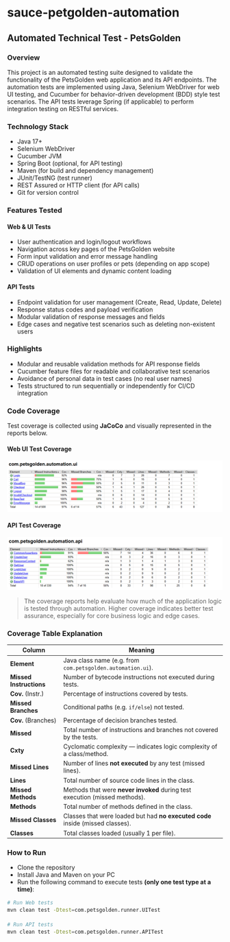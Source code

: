 # sauce-petgolden-automation

## Automated Technical Test - PetsGolden

### Overview

This project is an automated testing suite designed to validate the functionality of the PetsGolden web application and its API endpoints. The automation tests are implemented using Java, Selenium WebDriver for web UI testing, and Cucumber for behavior-driven development (BDD) style test scenarios. The API tests leverage Spring (if applicable) to perform integration testing on RESTful services.

### Technology Stack

- Java 17+
- Selenium WebDriver
- Cucumber JVM
- Spring Boot (optional, for API testing)
- Maven (for build and dependency management)
- JUnit/TestNG (test runner)
- REST Assured or HTTP client (for API calls)
- Git for version control

### Features Tested

#### Web & UI Tests
- User authentication and login/logout workflows
- Navigation across key pages of the PetsGolden website
- Form input validation and error message handling
- CRUD operations on user profiles or pets (depending on app scope)
- Validation of UI elements and dynamic content loading

#### API Tests
- Endpoint validation for user management (Create, Read, Update, Delete)
- Response status codes and payload verification
- Modular validation of response messages and fields
- Edge cases and negative test scenarios such as deleting non-existent users

### Highlights
- Modular and reusable validation methods for API response fields
- Cucumber feature files for readable and collaborative test scenarios
- Avoidance of personal data in test cases (no real user names)
- Tests structured to run sequentially or independently for CI/CD integration

### Code Coverage 

Test coverage is collected using **JaCoCo** and visually represented in the reports below.

#### Web UI Test Coverage
![Web UI Coverage](coverage-reports/ui-coverage.png)

#### API Test Coverage
![API Coverage](coverage-reports/api-coverage.png)

> The coverage reports help evaluate how much of the application logic is tested through automation. Higher coverage indicates better test assurance, especially for core business logic and edge cases.

### Coverage Table Explanation

| Column                  | Meaning                                                               |
| ----------------------- | --------------------------------------------------------------------- |
| **Element**             | Java class name (e.g. from `com.petsgolden.automation.ui`).           |
| **Missed Instructions** | Number of bytecode instructions not executed during tests.            |
| **Cov.** (Instr.)       | Percentage of instructions covered by tests.                          |
| **Missed Branches**     | Conditional paths (e.g. `if/else`) not tested.                        |
| **Cov.** (Branches)     | Percentage of decision branches tested.                               |
| **Missed**              | Total number of instructions and branches not covered by the tests.                   |
| **Cxty**                | Cyclomatic complexity — indicates logic complexity of a class/method. |
| **Missed Lines**   | Number of lines **not executed** by any test (missed lines).            |
| **Lines**                 | Total number of source code lines in the class.                        |
| **Missed Methods** | Methods that were **never invoked** during test execution (missed methods). |
| **Methods**               | Total number of methods defined in the class.                           |
| **Missed Classes** | Classes that were loaded but had **no executed code** inside (missed classes). |
| **Classes**               | Total classes loaded (usually 1 per file).                              |


### How to Run

- Clone the repository
- Install Java and Maven on your PC
- Run the following command to execute tests **(only one test type at a time)**:

```bash
# Run Web tests 
mvn clean test -Dtest=com.petsgolden.runner.UITest

# Run API tests 
mvn clean test -Dtest=com.petsgolden.runner.APITest
